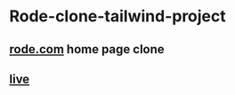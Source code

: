 # Rode-clone-tailwind-project
## [rode.com](https://rode.com/en) home page clone 
## [live](https://rode-clone1.netlify.app/)
